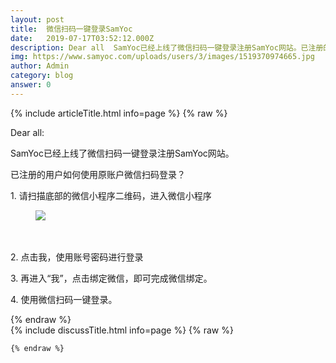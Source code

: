 ```yaml
---
layout: post
title:  微信扫码一键登录SamYoc
date:   2019-07-17T03:52:12.000Z
description: Dear all  SamYoc已经上线了微信扫码一键登录注册SamYoc网站。已注册的用户如何使用原账户微信扫码登录？
img: https://www.samyoc.com/uploads/users/3/images/1519370974665.jpg
author: Admin
category: blog
answer: 0
---
```

<div class="article-root">
  <div class="article">
    {% include articleTitle.html info=page %}
    {% raw %}
    <div class="article-content"><p>Dear all:&nbsp;</p><p>SamYoc已经上线了微信扫码一键登录注册SamYoc网站。</p><p>已注册的用户如何使用原账户微信扫码登录？</p><p>1. 请扫描底部的微信小程序二维码，进入微信小程序</p><figure class="image"><img src="https://www.samyoc.com/uploads/users/3/images/1519370974665.jpg"><figcaption><br>&nbsp;</figcaption></figure><p>2. 点击我，使用账号密码进行登录</p><p>3. 再进入“我”，点击绑定微信，即可完成微信绑定。</p><p>4. 使用微信扫码一键登录。</p></div>
    {% endraw %}
  </div>

  <div class="discuss-wrapper">
    {% include discussTitle.html info=page %}
    {% raw %}
    
    {% endraw %}
  </div>
<div>

